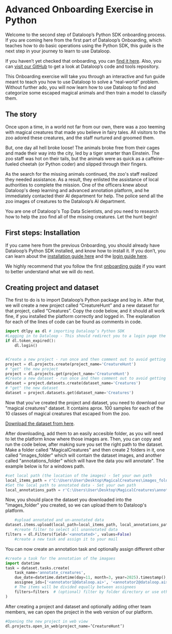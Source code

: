 
# Advanced Onboarding Exercise in Python
Welcome to the second step of Dataloop’s Python SDK onboarding process. If you are coming here from the first part of Dataloop’s Onboarding, which teaches how to do basic operations using the Python SDK, this guide is the next step in your journey to learn to use Dataloop.

If you haven’t yet checked that onboarding, you can [find it here](https://github.com/dataloop-ai/dtlpy-documentation/blob/main/onboarding/01_sdk_installation.md). 
Also, you can [visit our GitHub](https://github.com/dataloop-ai) to get a look at Dataloop’s code and tools repository.

This Onboarding exercise will take you through an interactive and fun guide meant to teach you how to use Dataloop to solve a “real-world” problem. 
Without further ado, you will now learn how to use Dataloop to find and categorize some escaped magical animals and then train a model to classify them.
## The story
Once upon a time, in a world not far from our own, there was a zoo teeming with magical creatures that made you believe in fairy tales. 
All visitors to the zoo adored these creatures, and the staff nurtured and groomed them.

But, one day all hell broke loose! The animals broke free from their cages and made their way into the city, led by a tiger smarter than Einstein. The zoo staff was hot on their tails, but the animals were as quick as a caffeine-fueled cheetah (or Python coder) and slipped through their fingers.

As the search for the missing animals continued, the zoo's staff realized they needed assistance. As a result, they enlisted the assistance of local authorities to complete the mission. One of the officers knew about Dataloop's deep learning and advanced annotation platform, and he immediately contacted their AI department for help. The police send all the zoo images of creatures to the Dataloop’s AI department. 

You are one of Dataloop's Top Data Scientists, and you need to research how to help the zoo find all of the missing creatures. Let the hunt begin!

## First steps: Installation
If you came here from the previous Onboarding, you should already have Dataloop’s Python SDK installed, and know how to install it. If you don’t, you can learn about the [installation guide here](https://github.com/dataloop-ai/dtlpy-documentation/blob/main/onboarding/01_sdk_installation.md) and the [login guide here](https://github.com/dataloop-ai/dtlpy-documentation/blob/main/onboarding/02_login_and_project_and_dataset_creation.md). 

We highly recommend that you follow the first [onboarding guide](https://github.com/dataloop-ai/dtlpy-documentation/tree/main/onboarding) if you want to better understand what we will do next.
## Creating project and dataset
The first to do is to import Dataloop’s Python package and log in. After that, we will create a new project called “CreatureHunt” and a new dataset for that project, called “Creatures”. Copy the code below, and it should all work fine, if you installed the platform correctly and logged in. The explanation for each of the lines of code can be found as comments in code.


```python
import dtlpy as dl # importing Dataloop’s Python SDK
#Logging in to Dataloop - This should redirect you to a login page the first time you use it
if dl.token_expired():
    dl.login()


#Create a new project - run once and then comment out to avoid getting an (harmless) error each time you run your code
project = dl.projects.create(project_name='CreatureHunt')
# "get" the new project
project = dl.projects.get(project_name='CreatureHunt')
#Create a new dataset - run once and then comment out to avoid getting an (harmless) error each time you run your code
dataset = project.datasets.create(dataset_name='Creatures')       
# "get" the new dataset
dataset = project.datasets.get(dataset_name='Creatures')
```
Now that you've created the  project and dataset, you need to download our "magical creatures" dataset. It contains aprox. 100 samples for each of the 10 classes of magical creatures that escaped from the zoo.

[Download the dataset from here](https://drive.google.com/drive/u/0/folders/1eIHZgN0iHWG3vlmxQD7rvNhSeFg7BLPM).

After downloading, add them to an easily accesible folder, as you will need to let the platform know where those images are. Then, you can copy and run the code below, after making sure you set the right path to the dataset. Make a folder called "MagicalCreatures" and then create 2 folders in it, one called "images_folder" which will contain the dataset images, and another called "annotations_folder" which will have the data you will annotate". The example below is for a windows path.
```python
#set local path (the location of the images) - Set your own path
local_items_path = r'C:\Users\User\Desktop\MagicalCreatures\images_folder\*'
#Set the local path to annotated data - Set your own path
local_annotations_path = r'C:\Users\User\Desktop\MagicalCreatures\annotations_folder'
```
Now, you should place the dataset you downloaded into the "images_folder" you created, so we can upload them to Dataloop's platform.

```python
	#upload annotated and un-annotated data
dataset.items.upload(local_path=local_items_path, local_annotations_path=local_annotations_path)
	#create filter to select all unannotated data
filters = dl.Filters(field='<annotated>', values=False)
	#create a new task and assign it to your mail
```

You can now create an annotation task and optionally assign different other 
```python
#create a task for the annotation of the imagaes
import datetime
task = dataset.tasks.create(
    task_name='annotate_creatures',
    due_date=datetime.datetime(day=11, month=3, year=2025).timestamp(),
    assignee_ids=['<annotator1@dataloop.ai>', '<annotator2@dataloop.ai>'],
    # The items will be divided equally between assignees
    filters=filters  # (optional) filter by folder directory or use other filters
)
```



After creating a project and dataset and optionally adding other team members, we can open the project in the web version of our platform.

```python
#Opening the new project in web view
dl.projects.open_in_web(project_name=’CreatureHunt’)
```


